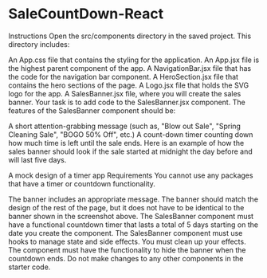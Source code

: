 # SaleCountDown-React
Instructions
Open the src/components directory in the saved project. This directory includes:

An App.css file that contains the styling for the application.
An App.jsx file is the highest parent component of the app.
A NavigationBar.jsx file that has the code for the navigation bar component.
A HeroSection.jsx file that contains the hero sections of the page.
A Logo.jsx file that holds the SVG logo for the app.
A SalesBanner.jsx file, where you will create the sales banner.
Your task is to add code to the SalesBanner.jsx component. The features of the SalesBanner component should be:

A short attention-grabbing message (such as, "Blow out Sale", "Spring Cleaning Sale", "BOGO 50% Off", etc.)
A count-down timer counting down how much time is left until the sale ends.
Here is an example of how the sales banner should look if the sale started at midnight the day before and will last five days.

A mock design of a timer app
Requirements
You cannot use any packages that have a timer or countdown functionality.

The banner includes an appropriate message.
The banner should match the design of the rest of the page, but it does not have to be identical to the banner shown in the screenshot above.
The SalesBanner component must have a functional countdown timer that lasts a total of 5 days starting on the date you create the component.
The SalesBanner component must use hooks to manage state and side effects.
You must clean up your effects.
The component must have the functionality to hide the banner when the countdown ends.
Do not make changes to any other components in the starter code.
